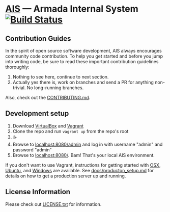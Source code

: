 [AIS](http://ais.armada.nu/) — Armada Internal System [![Build Status](https://travis-ci.org/armada-ths/ais.svg?branch=master)](https://travis-ci.org/armada-ths/ais)
==================================================

Contribution Guides
--------------------------------------

In the spirit of open source software development, AIS always encourages community code contribution. To help you get started and before you jump into writing code, be sure to read these important contribution guidelines thoroughly:

1. Nothing to see here, continue to next section.
2. Actually yes there is, work on branches and send a PR for anything non-trivial. No long-running branches.

Also, check out the [CONTRIBUTING.md](CONTRIBUTING.md).

Development setup
-------------
1. Download [VirtualBox](https://www.virtualbox.org) and [Vagrant](https://www.vagrantup.com/downloads.html)
3. Clone the repo and run `vagrant up` from the repo's root
4. ☕️
5. Browse to [localhost:8080/admin](http://localhost:8080/admin) and log in with username "admin" and password "admin"
6. Browse to [localhost:8080/](http://localhost:8080/). Bam! That's your local AIS environment.

If you don't want to use Vagrant, instructions for getting started with [OSX](docs/getting_started_mac.md), [Ubuntu](docs/getting_started_linux.md), and [Windows](docs/getting_started_windows.md) are available. See [docs/producton_setup.md](docs/production_setup.md) for details on how to get a production server up and running.

License Information
-------------------
Please check out [LICENSE.txt](LICENSE.txt) for information.

